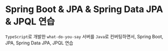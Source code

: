 # Spring Boot & JPA & Spring Data JPA & JPQL 연습

`TypeScript`로 개발한 `what-do-you-say` 서버를 `Java`로 컨버팅하면서, Spring Boot, JPA, Spring Data JPA, JPQL 연습